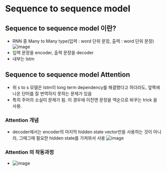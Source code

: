 # Sequence to sequence model

## Sequence to sequence model 이란?
 - RNN 중 Many to Many type(입력 : word 단위 문장, 출력 : word 단위 문장) 
 ![image](https://user-images.githubusercontent.com/43736669/108313172-37b0dd80-71fb-11eb-9f3f-5bad36dcecde.png) 
 - 입력 문장을 encoder, 출력 문장을 decoder
 - 내부는 lstm

## Sequence to sequence model Attention
 - 위 s to s 모델은 lstm이 long term dependency를 해결했다고 하더라도, 앞쪽에 나온 단어를 잘 번역하지 못하는 문제가 있음 
 - 특히 주어의 소실이 문제가 됨. 이 경우에 이전엔 문장을 역순으로 바꾸는 trick 을 사용.
 
 ### Attention 개념 
 - decoder에서는 encoder의 마지막 hidden state vector만을 사용하는 것이 아니라, 그때그때 필요한 hidden state를 가져와서 사용 
 ![image](https://user-images.githubusercontent.com/43736669/108314116-b78b7780-71fc-11eb-90ef-04907d42b245.png)

 ### Attention 의 작동과정
 - ![image](https://user-images.githubusercontent.com/43736669/108317939-64b4be80-7202-11eb-914a-1f1ab127542e.png)
